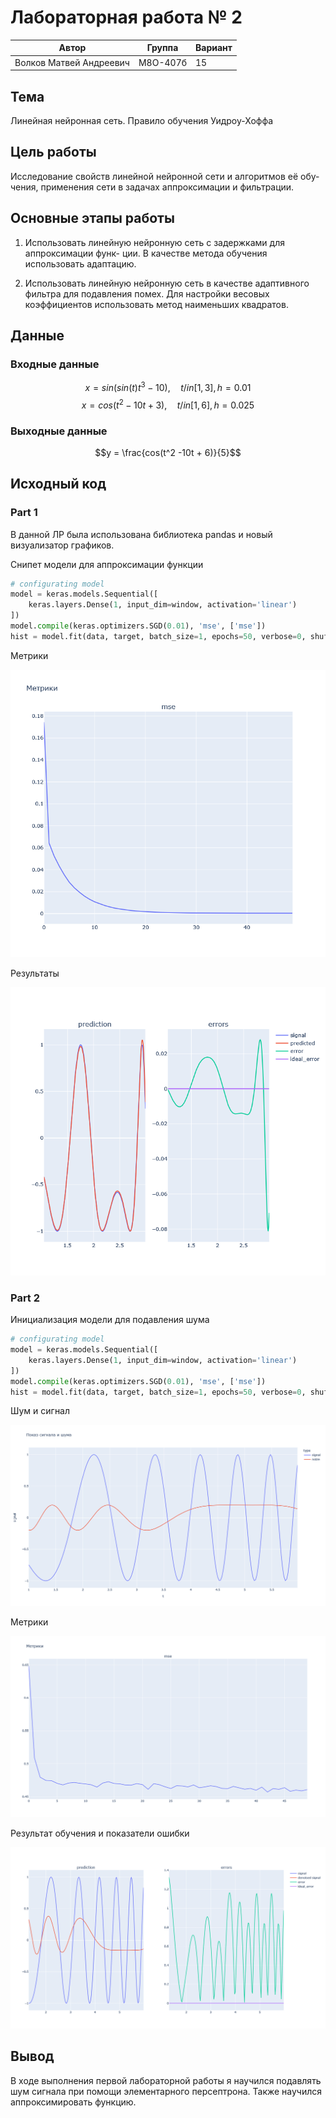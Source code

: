 # Лабораторная работа № 2
| Автор                   | Группа   | Вариант |
| ----------------------- | -------- | ------- |
| Волков Матвей Андреевич | М8О-407б | 15      |

## Тема
Линейная нейронная сеть. Правило обучения Уидроу-Хоффа

## Цель работы
Исследование свойств линейной нейронной сети и алгоритмов её обу-
чения, применения сети в задачах аппроксимации и фильтрации.

## Основные этапы работы
1. Использовать линейную нейронную сеть с задержками для аппроксимации функ-
ции. В качестве метода обучения использовать адаптацию.

2. Использовать линейную нейронную сеть в качестве адаптивного фильтра для
подавления помех. Для настройки весовых коэффициентов использовать метод
наименьших квадратов.


## Данные 
### Входные данные
$$x = sin(sin(t)t^3 - 10), \quad t /in [1,3], h = 0.01 $$
$$x = cos(t^2 - 10t + 3), \quad t /in [1,6], h = 0.025 $$

### Выходные данные
$$y = \frac{cos(t^2 -10t + 6)}{5}$$

## Исходный код 
### Part 1
В данной ЛР была использована библиотека pandas и новый визуализатор графиков.

Снипет модели для аппроксимации функции
```python
# configurating model
model = keras.models.Sequential([
    keras.layers.Dense(1, input_dim=window, activation='linear')
])
model.compile(keras.optimizers.SGD(0.01), 'mse', ['mse'])
hist = model.fit(data, target, batch_size=1, epochs=50, verbose=0, shuffle=True)
```

Метрики

![metrics_part1](imgs/metrics_part1.png)

Результаты

![result_part1](imgs/result_part1.png)

### Part 2
Инициализация модели для подавления шума
```python
# configurating model
model = keras.models.Sequential([
    keras.layers.Dense(1, input_dim=window, activation='linear')
])
model.compile(keras.optimizers.SGD(0.01), 'mse', ['mse'])
hist = model.fit(data, target, batch_size=1, epochs=50, verbose=0, shuffle=True)
```

Шум и сигнал

![metrics_part2](imgs/signal_noize.png)

Метрики

![metrics_part2](imgs/metrics_part2.png)

Результат обучения и показатели ошибки

![part2](imgs/result_part2.png)

## Вывод
В ходе выполнения первой лабораторной работы я научился подавлять шум сигнала при помощи элементарного персептрона. Также научился аппроксимировать функцию.